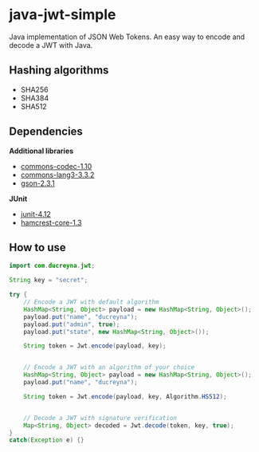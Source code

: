 # java-jwt-simple

Java implementation of JSON Web Tokens. An easy way to encode and decode a JWT with Java.

## Hashing algorithms

- SHA256
- SHA384
- SHA512

## Dependencies

__Additional libraries__

- [commons-codec-1.10](https://commons.apache.org/proper/commons-codec/download_codec.cgi)
- [commons-lang3-3.3.2](https://commons.apache.org/proper/commons-lang/download_lang.cgi)
- [gson-2.3.1](https://code.google.com/p/google-gson/)

__JUnit__

- [junit-4.12](https://github.com/junit-team/junit/wiki/Download-and-Install)
- [hamcrest-core-1.3](https://github.com/junit-team/junit/wiki/Download-and-Install)

## How to use

```java
import com.ducreyna.jwt;

String key = "secret";

try {
	// Encode a JWT with default algorithm
	HashMap<String, Object> payload = new HashMap<String, Object>();
	payload.put("name", "ducreyna");
	payload.put("admin", true);
	payload.put("state", new HashMap<String, Object>());

	String token = Jwt.encode(payload, key);


	// Encode a JWT with an algorithm of your choice
	HashMap<String, Object> payload = new HashMap<String, Object>();
	payload.put("name", "ducreyna");

	String token = Jwt.encode(payload, key, Algorithm.HS512);


	// Decode a JWT with signature verification
	Map<String, Object> decoded = Jwt.decode(token, key, true);
}
catch(Exception e) {}
```
